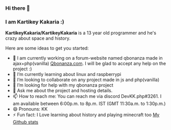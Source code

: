 ### Hi there 👋
### I am Kartikey Kakaria :)


<!-- ### 🔭 I am currently working on a forum-website named qbonanza made in ajax+php(vanilla) [Qbonanza.com](https://github.com/KartikeyKakaria/Qbonanza.com). I will be glad to accept any help on the project :)

### If you want to know more about the current project or future projects reach me on discord DevKK.php#3261
### If you are looking for help for any project in plain js or php you can contact me on discord i will be glad to help

### I am available between 6:00p.m. to 8p.m. IST (GMT 11:30a.m. to 1:30p.m.) -->



**KartikeyKakaria/KartikeyKakaria** is a 13 year old programmer and he's crazy about space and history.

Here are some ideas to get you started:

- 🔭 I am currently working on a forum-website named qbonanza made in ajax+php(vanilla) [Qbonanza.com](https://github.com/KartikeyKakaria/Qbonanza.com). I will be glad to accept any help on the project :)
- 🌱 I’m currently learning about linux and raspberrypi
- 👯 I’m looking to collaborate on any project made in js and php(vanilla)
- 🤔 I’m looking for help with my qbonanza project
- 💬 Ask me about the project and hosting details.
- 📫 How to reach me: You can reach me via discord DevKK.php#3261. I am available between 6:00p.m. to 8p.m. IST (GMT 11:30a.m. to 1:30p.m.)
- 😄 Pronouns: KK
- ⚡ Fun fact: I Love learning about history and playing minecraft too
 [My Github stats](https://github-readme-stats.vercel.app/api?username=KartikeyKakaria&count_private=true)

